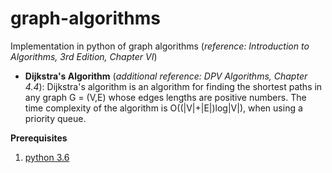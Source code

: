 # graph-algorithms
Implementation in python of graph algorithms (*reference: Introduction to Algorithms, 3rd Edition, Chapter VI*)
* **Dijkstra's Algorithm** (*additional reference: DPV Algorithms, Chapter 4.4*): Dijkstra's algorithm is an algorithm for finding the shortest paths in any graph G = (V,E) whose edges lengths are positive numbers. The time complexity of the algorithm is O((|V|+|E|)log|V|), when using a priority queue.

**Prerequisites**
1. [python 3.6](https://www.python.org/downloads/release/python-369/)